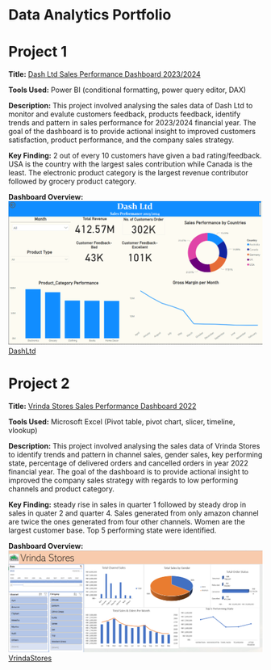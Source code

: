 # Data Analytics Portfolio
# Project 1
**Title:** [Dash Ltd Sales Performance Dashboard 2023/2024](https://github.com/EkanVictor/EkanVictor.github.io)

**Tools Used:** Power BI (conditional formatting, power query editor, DAX)

**Description:** This project involved analysing the sales data of Dash Ltd to monitor and evalute customers feedback, products feedback, identify trends and pattern in sales performance for 2023/2024 financial year. The goal of the dashboard is to provide actional insight to improved customers satisfaction, product performance, and the company sales strategy.

**Key Finding:** 2 out of every 10 customers have given a bad rating/feedback. USA is the country with the largest sales contribution while Canada is the least. The electronic product category is the largest revenue contributor followed by grocery product category.

**Dashboard Overview:** 
![Dash](Dash.PNG)
[DashLtd](DashLtd.pbix)

# Project 2
**Title:** [Vrinda Stores Sales Performance Dashboard 2022](https://github.com/EkanVictor/EkanVictor.github.io)

**Tools Used:** Microsoft Excel (Pivot table, pivot chart, slicer, timeline, vlookup)

**Description:** This project involved analysing the sales data of Vrinda Stores to identify trends and pattern in channel sales, gender sales, key performing state, percentage of delivered orders and cancelled orders in year 2022 financial year. The goal of the dashboard is to provide actional insight to improved the company sales strategy with regards to low performing channels and product category.

**Key Finding:** steady rise in sales in quarter 1 followed by steady drop in sales in quater 2 and quarter 4. Sales generated from only amazon channel are twice the ones generated from four other channels. Women are the largest customer base. Top 5 performing state were identified.

**Dashboard Overview:** 
![Vrinda](Vrinda.PNG)
[VrindaStores](VrindaStores.xlsx)

